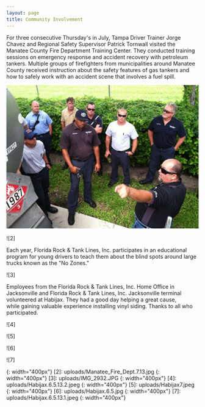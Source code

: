 ```yaml
---
layout: page
title: Community Involvement
---
```


For three consecutive Thursday's in July, Tampa Driver Trainer Jorge Chavez and Regional Safety Supervisor Patrick Tornwall visited the Manatee County Fire Department Training Center. They conducted training sessions on emergency response and accident recovery with petroleum tankers. Multiple groups of firefighters from municipalities around Manatee County received instruction about the safety features of gas tankers and how to safely work with an accident scene that involves a fuel spill.

![1]

![2]

Each year, Florida Rock & Tank Lines, Inc. participates in an educational program for young drivers to teach them about the blind spots around large trucks known as the "No Zones."

![3]

Employees from the Florida Rock &amp; Tank Lines, Inc.&nbsp;Home Office in Jacksonville and Florida Rock & Tank Lines, Inc. Jacksonville terminal volunteered at Habijax. They had a good day helping a great cause, while&nbsp;gaining valuable experience installing vinyl siding. Thanks to all who participated.

![4]

![5]

![6]

![7]


[1]: uploads/Manatee_County_fire_Training_2.7.13.jpg
{: width="400px"}
[2]: uploads/Manatee_Fire_Dept.7.13.jpg
{: width="400px"}
[3]: uploads/IMG_2932.JPG
{: width="400px"}
[4]: uploads/Habijax.6.5.13.2.jpeg
{: width="400px"}
[5]: uploads/Habijax7.jpeg
{: width="400px"}
[6]: uploads/Habijax.6.5.jpg
{: width="400px"}
[7]: uploads/Habijax.6.5.13.1.jpeg
{: width="400px"}
